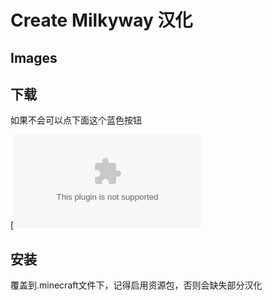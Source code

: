 # Create Milkyway 汉化


## Images


## 下载

如果不会可以点下面这个蓝色按钮

[![Download](https://github.com/MCTian-mi/Create-Milkyway-Chinese-Translation/archive/refs/heads/main.zip)

## 安装

覆盖到.minecraft文件下，记得启用资源包，否则会缺失部分汉化
